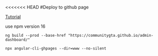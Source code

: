<<<<<<< HEAD
#Deploy to github page

[Tutorial](https://medium.com/tech-insights/how-to-deploy-angular-apps-to-github-pages-gh-pages-896c4e10f9b4)

use npm version 16

`ng build --prod --base-href "https://communitygta.github.io/admin-dashboard/"`

`npx angular-cli-ghpages --dir=www --no-silent`

